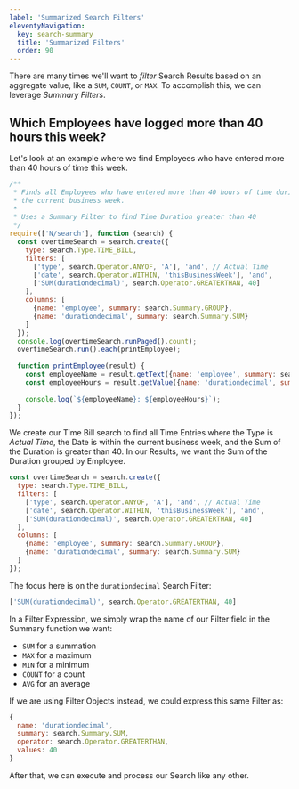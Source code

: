 ```yaml
---
label: 'Summarized Search Filters'
eleventyNavigation:
  key: search-summary
  title: 'Summarized Filters'
  order: 90
---
```


There are many times we'll want to _filter_ Search Results based on an aggregate value, like a `SUM`, `COUNT`, or 
`MAX`. To accomplish this, we can leverage *Summary Filters*.

## Which Employees have logged more than 40 hours this week?

Let's look at an example where we find Employees who have entered more than 40 hours of time this week.

```javascript
/**
 * Finds all Employees who have entered more than 40 hours of time during
 * the current business week.
 *
 * Uses a Summary Filter to find Time Duration greater than 40
 */
require(['N/search'], function (search) {
  const overtimeSearch = search.create({
    type: search.Type.TIME_BILL,
    filters: [
      ['type', search.Operator.ANYOF, 'A'], 'and', // Actual Time
      ['date', search.Operator.WITHIN, 'thisBusinessWeek'], 'and',
      ['SUM(durationdecimal)', search.Operator.GREATERTHAN, 40]
    ],
    columns: [
      {name: 'employee', summary: search.Summary.GROUP},
      {name: 'durationdecimal', summary: search.Summary.SUM}
    ]
  });
  console.log(overtimeSearch.runPaged().count);
  overtimeSearch.run().each(printEmployee);
  
  function printEmployee(result) {
    const employeeName = result.getText({name: 'employee', summary: search.Summary.GROUP});
    const employeeHours = result.getValue({name: 'durationdecimal', summary: search.Summary.SUM});
    
    console.log(`${employeeName}: ${employeeHours}`);
  }
});
```

We create our Time Bill search to find all Time Entries where the Type is *Actual Time*, the Date is
within the current business week, and the Sum of the Duration is greater than 40. In our Results, we
want the Sum of the Duration grouped by Employee.

```javascript
const overtimeSearch = search.create({
  type: search.Type.TIME_BILL,
  filters: [
    ['type', search.Operator.ANYOF, 'A'], 'and', // Actual Time
    ['date', search.Operator.WITHIN, 'thisBusinessWeek'], 'and',
    ['SUM(durationdecimal)', search.Operator.GREATERTHAN, 40]
  ],
  columns: [
    {name: 'employee', summary: search.Summary.GROUP},
    {name: 'durationdecimal', summary: search.Summary.SUM}
  ]
});
```

The focus here is on the `durationdecimal` Search Filter:

```javascript
['SUM(durationdecimal)', search.Operator.GREATERTHAN, 40]
```

In a Filter Expression, we simply wrap the name of our Filter field in the Summary function we want:

* `SUM` for a summation
* `MAX` for a maximum
* `MIN` for a minimum
* `COUNT` for a count
* `AVG` for an average

If we are using Filter Objects instead, we could express this same Filter as:

```javascript
{
  name: 'durationdecimal',
  summary: search.Summary.SUM,
  operator: search.Operator.GREATERTHAN,
  values: 40
}
```

After that, we can execute and process our Search like any other.

